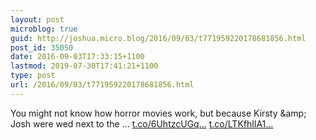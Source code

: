 ```yaml
---
layout: post
microblog: true
guid: http://joshua.micro.blog/2016/09/03/t771959220178681856.html
post_id: 35050
date: 2016-09-03T17:33:15+1100
lastmod: 2019-07-30T17:41:21+1100
type: post
url: /2016/09/03/t771959220178681856.html
---
```

You might not know how horror movies work, but because Kirsty &amp;amp; Josh were wed next to the … [t.co/6UhtzcUGq...](https://t.co/6UhtzcUGqd) [t.co/LTKfhIlA1...](https://t.co/LTKfhIlA1i)
